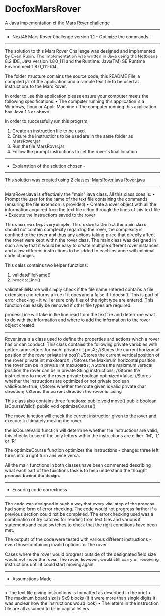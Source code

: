 # DocfoxMarsRover
A Java implementation of the Mars Rover challenge.

-------------------------------------------------------------------
- Next45 Mars Rover Challenge version 1.1 - Optimize the commands -
-------------------------------------------------------------------
The solution to this Mars Rover Challenge was designed and implemented by Evan Rubin. 
The implementation was written in Java using the Netbeans 8.2 IDE, Java version 1.8.0_111
and the Runtime: Java(TM) SE Runtime Environment 1.8.0_111-b14

The folder structure contains the source code, this README File, a compiled jar of the 
application and a sample text file to be used as instructions to the Mars Rover.

In order to use this application please ensure your computer meets the following
specifications:
• The computer running this application is a Windows, Linux or Apple Machine
• The computer running this application has Java 1.8 or above

In order to successfully run this program; 
1. Create an instruction file to be used.
2. Ensure the instructions to be used are in the same folder as MarsRover.jar
3. Run the file MarsRover.jar
4. Follow the prompt instructions to get the rover's final location

--------------------------------------
- Explanation of the solution chosen -
--------------------------------------

This solution was created using 2 classes:
MarsRover.java
Rover.java

----------------------------------------------------------------------------------------------------------------------------

MarsRover.java is effectively the "main" java class. All this class does is:
• Prompt the user for the name of the text file containing the commands (ensuring the file extension is provided)
• Create a rover object with all the information acquired from the text file
• Run through the lines of this text file
• Execute the instructions saved to the rover

This class was kept very simple. This is due to the fact the main class should not
contain complexity regarding the rover, the complexity is confined to the rover
and thus any actions taking place that directly affect the rover were kept
within the rover class. The main class was designed in such a way that it would be easy to
create multiple different rover instances and allow different instructions to be added to
each instance with minimal code changes.

This calss contains two helper functions:
1. validateFileName()
2. processLine()

validateFileName will simply check if the file name entered contains a file extension and returns a true if it does and a false
if it doesn't. This is part of error checking - it will ensure only files of the right type are entered. This function can
easily be removed if other file types are required.

processLine will take in the line read from the text file and determine what to do with the information and where
to add the information to the rover object created.

----------------------------------------------------------------------------------------------------------------------------

Rover.java is a class used to define the properties and actions which a rover
has or can conduct. This class contains the following private variables with
getters and setters for each:
    private int posX; //Stores the current horizontal position of the rover
    private int posY; //Stores the current vertical position of the rover
    private int maxBoardX; //Stores the Maximum horizontal position the rover can be in
    private int maxBoardY; //Stores the Maximum vertical position the rover can be in
    private String instructions; //Stores the instructions to move the rover
    private boolean optimized=false; //Stores whether the instructions are optimized or not
    private boolean validRoute=true; //Stores whether the route given is valid
    private char direction; //Stores the current direction the rover is facing

This class also contains three functions:
	public void move()
	public boolean isCourseValid()
	public void optimizeCourse()

The move function will check the current instruction given to the rover and execute it
ultimately moving the rover.

the isCourseValid function will determine whether the instructions are valid, this checks
to see if the only letters within the instructions are either: 'M', 'L' or 'R' 

The optimizeCourse function optimizes the instructions - changes three left turns into a 
right turn and vice versa.

All the main functions in both classes have been commented describing what each part of the
functions task is to help understand the thought process behind the design.

-----------------------------
- Ensuring code correctness -
-----------------------------

The code was designed in such a way that every vital step of the process had some form of 
error checking. The code would not progress further if a previous section could not be completed.
The error checking used was a combination of try catches for reading from text files and various
if statements and case switches to check that the right conditions have been met.

The outputs of the code were tested with various different instructions - even those containing 
invalid options for the rover.

Cases where the rover would progress outside of the designated field size would not move the rover.
The rover, however, would still carry on receiving instructions until it could start moving again.

--------------------
- Assumptions Made -
--------------------
• The text file giving instructions is formatted as described in the brief
• The maximum board size is 9x9 blocks (if it were more than single digits it was unclear how the instructions would look)
• The letters in the instruction file are all assumed to be in capital letters

